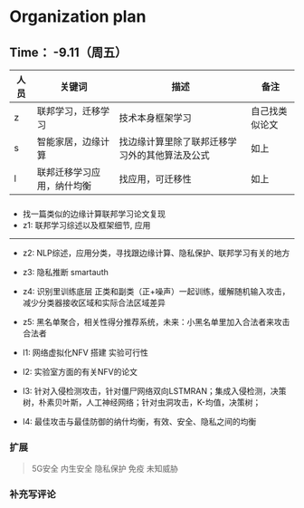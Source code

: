 # Organization plan

## Time： -9.11（周五）

| 人员 | 关键词 | 描述 | 备注 |
| ----| ---| ---| --|
|z|联邦学习，迁移学习|技术本身框架学习 |自己找类似论文|
|s|智能家居，边缘计算|找边缘计算里除了联邦迁移学习外的其他算法及公式| 如上|
|l|联邦迁移学习应用，纳什均衡|找应用，可迁移性|如上|


###
* 找一篇类似的边缘计算联邦学习论文复现
* z1: 联邦学习综述以及框架细节, 应用

***
* z2: NLP综述，应用分类，寻找跟边缘计算、隐私保护、联邦学习有关的地方
* z3: 隐私推断 smartauth 
* z4: 识别里训练底层 正类和副类（正+噪声）一起训练，缓解随机输入攻击，减少分类器接收区域和实际合法区域差异
* z5: 黑名单聚合，相关性得分推荐系统，未来：小黑名单里加入合法者来攻击合法者
  
* l1: 网络虚拟化NFV 搭建 实验可行性
* l2: 实验室方面的有关NFV的论文
* l3: 针对入侵检测攻击，针对僵尸网络双向LSTMRAN；集成入侵检测，决策树，朴素贝叶斯，人工神经网络；针对虫洞攻击，K-均值，决策树；
* l4: 最佳攻击与最佳防御的纳什均衡，有效、安全、隐私之间的均衡

### 扩展
> 5G安全 内生安全 隐私保护 免疫 未知威胁

### 补充写评论
